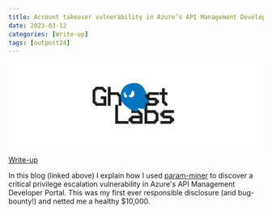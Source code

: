 ```yaml
---
title: Account takeover vulnerability in Azure’s API Management Developer Portal
date: 2023-03-12
categories: [Write-up]
tags: [outpost24]
---
```


![GhostLabs - Outpost24](../assets/logo-ghost-labs.webp)

[Write-up](https://outpost24.com/blog/account-takeover-vulnerability-in-azures-api-management-developer-portal/)

In this blog (linked above) I explain how I used [param-miner](https://github.com/PortSwigger/param-miner) to discover a critical privilege escalation vulnerability in Azure's API Management Developer Portal. This was my first ever responsible disclosure (and bug-bounty!) and netted me a healthy $10,000.
